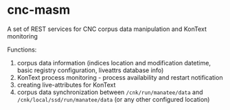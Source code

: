 # cnc-masm

A set of REST services for CNC corpus data manipulation and KonText monitoring

Functions:

1. corpus data information (indices location and modification datetime, basic registry configuration, liveattrs database info)
1. KonText process monitoring - process availability and restart notification
1. creating live-attributes for KonText
1. corpus data synchronization between `/cnk/run/manatee/data` and `/cnk/local/ssd/run/manatee/data`
   (or any other configured location)